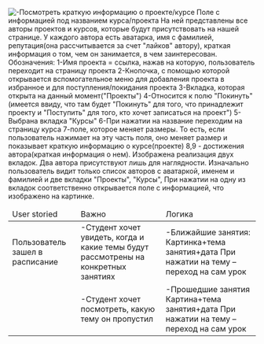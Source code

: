 <table>
  <thead>
    <td>User storied</td>
    <td>Важно</td>
    <td>Логика</td>
  </thead>
 <tbody>
    <tr>
      <td>
      Пользователь зашел в расписание
      </td>
      <td>
      -Студент хочет увидеть, когда и какие темы будут рассмотрены на конкретных занятиях
      </td>
      <td>
      -Ближайшие занятия:
        Картинка+тема занятия+дата
          При нажатии на тему – переход на сам урок
      </td>
     </tr>
     <tr>
        <td>
        </td>
        <td>
        -Студент хочет посмотреть, какую тему он пропустил
        </td>
        <td>
        -Прошедшие занятия Картина+тема занятия+дата
          При нажатии на тему – переход на сам урок
        </td>
       </tr>
     </tbody>

![	-Посмотреть краткую информацию о проекте/курсе	Поле с информацией под названием курса/проекта
На ней представлены все авторы проектов и курсов, которые будут присутствовать на нашей странице.
У каждого автора есть аватарка, имя с фамилией, репутация(она рассчитывается за счет "лайков" автору), краткая информация о том, чем он занимается, в чем заинтересован.
Обозначения:
1-Имя проекта = ссылка, нажав на которую, пользователь переходит на страницу проекта
2-Кнопочка, с помощью которой открывается вспомогательное меню для добавления проекта в избранное и для поступления/покидания проекта
3-Вкладка, которая открыта на данный момент("Проекты")
4-Относится к полю "Покинуть"(имеется ввиду, что там будет "Покинуть" для того, что принадлежит проекту и "Поступить" для того, кто хочет записаться на проект")
5-Выбрана вкладка "Курсы"
6-При нажатии на название переходим на страницу курса
7-поле, которое меняет размеры. То есть, если пользователь нажимает на эту часть поля, оно меняет размер и показывает краткую информацию о курсе(проекте)
8,9 - достижения автора(краткая информация о нем).
Изображена реализация двух вкладок. Два автора присутствуют лишь для наглядности. Изначально пользователь видит только список авторов с аватаркой, именем и фамилией и две вкладки "Проекты", "Курсы", При нажатии на одну из вкладок соответственно открывается поле с информацией, что изображено на картинке.](https://github.com/lanit-tercom-school/studit/blob/master/docs/timetable/timetable.jpg "Расписание")

